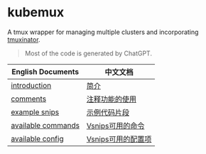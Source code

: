 # kubemux

<!-- ![blog-test](https://github.com/corvofeng/kubemux/assets/12025071/375541b7-927f-485d-bd75-36edc39bbae2) -->

<script async src="https://asciinema.org/a/9lB50c5mndYfl0jBZLaG8ymdg.js" id="asciicast-658052" async="true"></script>

A tmux wrapper for managing multiple clusters and incorporating [tmuxinator](https://github.com/tmuxinator/tmuxinator).

> Most of the code is generated by ChatGPT.

| English Documents | 中文文档 |
| ---- | ---- |
| [introduction](en/intro.md) | [简介](zh/intro.md) |
| [comments](en/comments.md) | [注释功能的使用](zh/comments.md) |
| [example snips](en/example_snips.md) | [示例代码片段](zh/example_snips.md) |
| [available commands](en/available_commands.md) | [Vsnips可用的命令](zh/available_commands.md) |
| [available config](en/available_config.md) | [Vsnips可用的配置项](zh/available_config.md) |


